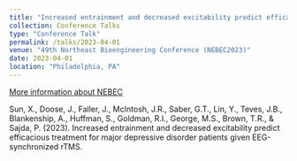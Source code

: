 ```yaml
---
title: "Increased entrainment and decreased excitability predict efficacious treatment for major depressive disorder patients given EEG-synchronized rTMS"
collection: Conference Talks
type: "Conference Talk"
permalink: /talks/2023-04-01
venue: "49th Northeast Bioengineering Conference (NEBEC2023)"
date: 2023-04-01
location: "Philadelphia, PA"
---
```

[More information about NEBEC](https://www.nebec.org)

Sun, X., Doose, J., Faller, J., McIntosh, J.R., Saber, G.T., Lin, Y., Teves, J.B., Blankenship, A., Huffman, S., Goldman, R.I., George, M.S., Brown, T.R., & Sajda, P. (2023). Increased entrainment and decreased excitability predict efficacious treatment for major depressive disorder patients given EEG-synchronized rTMS.
